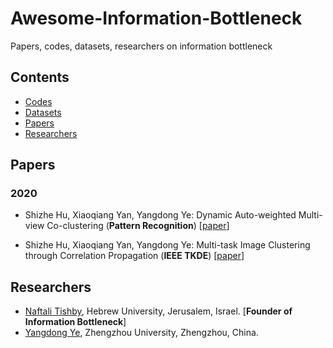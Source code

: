 # Awesome-Information-Bottleneck
Papers, codes, datasets, researchers on information bottleneck

## Contents
* [Codes](#codes)
* [Datasets](#datasets)
* [Papers](#papers)
* [Researchers](#researchers)


## Papers

### 2020


- <a name=""></a> Shizhe Hu, Xiaoqiang Yan, Yangdong Ye: Dynamic Auto-weighted Multi-view Co-clustering (**Pattern Recognition**) [[paper](https://www.sciencedirect.com/science/article/pii/S0031320319304029)]

- <a name=""></a> Shizhe Hu, Xiaoqiang Yan, Yangdong Ye: Multi-task Image Clustering through Correlation Propagation (**IEEE TKDE**) [[paper](https://ieeexplore.ieee.org/document/8812907)]


## Researchers
* [Naftali Tishby](http://naftali-tishby.mystrikingly.com/), Hebrew University, Jerusalem, Israel. [**Founder of Information Bottleneck**]
* [Yangdong Ye](http://www5.zzu.edu.cn/mlis/Home.htm), Zhengzhou University, Zhengzhou, China. 
